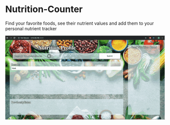 # Nutrition-Counter

Find your favorite foods, see their nutrient values and add them to your personal nutrient tracker

![](Nutrition-App-GIF.gif)
